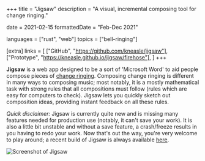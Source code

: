 +++
title = "Jigsaw"
description = "A visual, incremental composing tool for change ringing."

date = 2021-02-15
formattedDate = "Feb-Dec 2021"

languages = ["rust", "web"]
topics = ["bell-ringing"]

[extra]
links = [
    ["GitHub", "https://github.com/kneasle/jigsaw"],
    ["Prototype", "https://kneasle.github.io/jigsaw/firehose"],
]
+++

**Jigsaw** is a web app designed to be a sort of 'Microsoft Word' to aid people compose pieces of
[change ringing](https://en.wikipedia.org/wiki/Change_ringing).  Composing change ringing is
different in many ways to composing music; most notably, it is a mostly mathematical task with
strong rules that all compositions must follow (rules which are easy for computers to check).
Jigsaw lets you quickly sketch out composition ideas, providing instant feedback on all these rules.

_Quick disclaimer:_ Jigsaw is currently quite new and is missing many features needed for production
use (notably, it can't save your work).  It is also a little bit unstable and without a save
feature, a crash/freeze results in you having to redo your work.   Now that's out the way, you're
very welcome to play around; a recent build of Jigsaw is always available
[here](https://kneasle.github.io/jigsaw/firehose).

![Screenshot of Jigsaw](jigsaw/screenshot.png)
